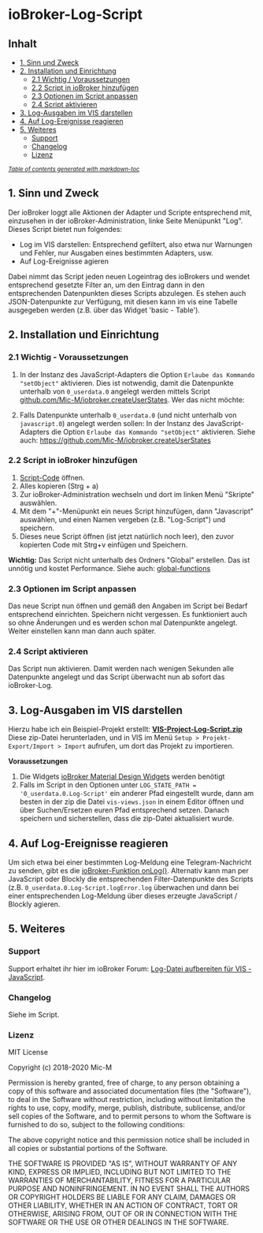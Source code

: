 # ioBroker-Log-Script

## Inhalt

- [1. Sinn und Zweck](#1-sinn-und-zweck)
- [2. Installation und Einrichtung](#2-installation-und-einrichtung)
  * [2.1 Wichtig / Voraussetzungen](#21-wichtig---voraussetzungen)
  * [2.2 Script in ioBroker hinzufügen](#22-script-in-iobroker-hinzufügen)
  * [2.3 Optionen im Script anpassen](#23-optionen-im-script-anpassen)
  * [2.4 Script aktivieren](#24-script-aktivieren)
- [3. Log-Ausgaben im VIS darstellen](#3-log-ausgaben-im-vis-darstellen)
- [4. Auf Log-Ereignisse reagieren](#4-auf-log-ereignisse-reagieren)
- [5. Weiteres](#5-weiteres)
  * [Support](#support)
  * [Changelog](#changelog)
  * [Lizenz](#lizenz)

<small><i><a href='http://ecotrust-canada.github.io/markdown-toc/'>Table of contents generated with markdown-toc</a></i></small>


## 1. Sinn und Zweck

Der ioBroker loggt alle Aktionen der Adapter und Scripte entsprechend mit, einzusehen in der ioBroker-Administration, linke Seite Menüpunkt "Log".
Dieses Script bietet nun folgendes:
 * Log im VIS darstellen: Entsprechend gefiltert, also etwa nur Warnungen und Fehler, nur Ausgaben eines bestimmten Adapters, usw.
 * Auf Log-Ereignisse agieren
 
Dabei nimmt das Script jeden neuen Logeintrag des ioBrokers und wendet entsprechend gesetzte Filter an, 
um den Eintrag dann in den entsprechenden Datenpunkten dieses Scripts abzulegen.
Es stehen auch JSON-Datenpunkte zur Verfügung, mit diesen kann im vis eine Tabelle ausgegeben werden (z.B. über das Widget 'basic - Table').


## 2. Installation und Einrichtung

### 2.1 Wichtig - Voraussetzungen

1. In der Instanz des JavaScript-Adapters die Option `Erlaube das Kommando "setObject"` aktivieren. Dies ist notwendig, damit die Datenpunkte unterhalb von `0_userdata.0` angelegt werden mittels Script [github.com/Mic-M/iobroker.createUserStates](https://github.com/Mic-M/iobroker.createUserStates). Wer das nicht möchte: 

2. Falls Datenpunkte unterhalb `0_userdata.0` (und nicht unterhalb von `javascript.0`) angelegt werden sollen: In der Instanz des JavaScript-Adapters die Option `Erlaube das Kommando "setObject"` aktivieren. Siehe auch: https://github.com/Mic-M/iobroker.createUserStates


### 2.2 Script in ioBroker hinzufügen

1. [Script-Code](https://raw.githubusercontent.com/Mic-M/iobroker.logfile-script/master/iobroker_logfile-script.js) öffnen.
2. Alles kopieren (Strg + a)
3. Zur ioBroker-Administration wechseln und dort im linken Menü "Skripte" auswählen.
4. Mit dem "+"-Menüpunkt ein neues Script hinzufügen, dann "Javascript" auswählen, und einen Namen vergeben (z.B. "Log-Script") und speichern.
5. Dieses neue Script öffnen (ist jetzt natürlich noch leer), den zuvor kopierten Code mit Strg+v einfügen und Speichern.

**Wichtig:** Das Script nicht unterhalb des Ordners "Global" erstellen. Das ist unnötig und kostet Performance. Siehe auch: [global-functions](https://github.com/ioBroker/ioBroker.javascript/blob/master/docs/en/javascript.md#)

### 2.3 Optionen im Script anpassen

Das neue Script nun öffnen und gemäß den Angaben im Script bei Bedarf entsprechend einrichten. Speichern nicht vergessen.
Es funktioniert auch so ohne Änderungen und es werden schon mal Datenpunkte angelegt.
Weiter einstellen kann man dann auch später.

### 2.4 Script aktivieren

Das Script nun aktivieren. Damit werden nach wenigen Sekunden alle Datenpunkte angelegt und das Script überwacht nun ab sofort das ioBroker-Log.

## 3. Log-Ausgaben im VIS darstellen

Hierzu habe ich ein Beispiel-Projekt erstellt: **[VIS-Project-Log-Script.zip](https://github.com/Mic-M/iobroker.logfile-script/blob/master/VIS-Project-Log-Script.zip)**
Diese zip-Datei herunterladen, und in VIS im Menü `Setup > Projekt-Export/Import > Import` aufrufen, um dort das Projekt zu importieren.

**Voraussetzungen**
1. Die Widgets [ioBroker Material Design Widgets](https://github.com/Scrounger/ioBroker.vis-materialdesign) werden benötigt
2. Falls im Script in den Optionen unter `LOG_STATE_PATH = '0_userdata.0.Log-Script'` ein anderer Pfad eingestellt wurde, dann am besten in der zip die Datei `vis-views.json` in einem Editor öffnen und über Suchen/Ersetzen euren Pfad entsprechend setzen. Danach speichern und sicherstellen, dass die zip-Datei aktualisiert wurde.


## 4. Auf Log-Ereignisse reagieren

Um sich etwa bei einer bestimmten Log-Meldung eine Telegram-Nachricht zu senden, gibt es die [ioBroker-Funktion onLog()](https://github.com/ioBroker/ioBroker.javascript/blob/master/docs/en/javascript.md#onlog).
Alternativ kann man per JavaScript oder Blockly die entsprechenden Filter-Datenpunkte des Scripts (z.B. `0_userdata.0.Log-Script.logError.log` überwachen und dann bei einer entsprechenden Log-Meldung über dieses erzeugte JavaScript / Blockly agieren.

## 5. Weiteres

### Support
Support erhaltet ihr hier im ioBroker Forum: [Log-Datei aufbereiten für VIS - JavaScript](https://forum.iobroker.net/topic/13971/vorlage-log-datei-aufbereiten-f%C3%BCr-vis-javascript).


### Changelog

Siehe im Script.

### Lizenz

MIT License

Copyright (c) 2018-2020 Mic-M

Permission is hereby granted, free of charge, to any person obtaining a copy
of this software and associated documentation files (the "Software"), to deal
in the Software without restriction, including without limitation the rights
to use, copy, modify, merge, publish, distribute, sublicense, and/or sell
copies of the Software, and to permit persons to whom the Software is
furnished to do so, subject to the following conditions:

The above copyright notice and this permission notice shall be included in all
copies or substantial portions of the Software.

THE SOFTWARE IS PROVIDED "AS IS", WITHOUT WARRANTY OF ANY KIND, EXPRESS OR
IMPLIED, INCLUDING BUT NOT LIMITED TO THE WARRANTIES OF MERCHANTABILITY,
FITNESS FOR A PARTICULAR PURPOSE AND NONINFRINGEMENT. IN NO EVENT SHALL THE
AUTHORS OR COPYRIGHT HOLDERS BE LIABLE FOR ANY CLAIM, DAMAGES OR OTHER
LIABILITY, WHETHER IN AN ACTION OF CONTRACT, TORT OR OTHERWISE, ARISING FROM,
OUT OF OR IN CONNECTION WITH THE SOFTWARE OR THE USE OR OTHER DEALINGS IN THE
SOFTWARE.
